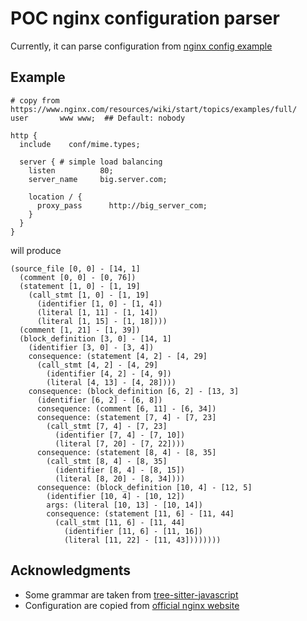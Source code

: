 # POC nginx configuration parser

Currently, it can parse configuration from [nginx config example](https://www.nginx.com/resources/wiki/start/topics/examples/full/)

## Example
```
# copy from https://www.nginx.com/resources/wiki/start/topics/examples/full/
user       www www;  ## Default: nobody

http {
  include    conf/mime.types;

  server { # simple load balancing
    listen          80;
    server_name     big.server.com;

    location / {
      proxy_pass      http://big_server_com;
    }
  }
}
```
will produce
```
(source_file [0, 0] - [14, 1]
  (comment [0, 0] - [0, 76])
  (statement [1, 0] - [1, 19]
    (call_stmt [1, 0] - [1, 19]
      (identifier [1, 0] - [1, 4])
      (literal [1, 11] - [1, 14])
      (literal [1, 15] - [1, 18])))
  (comment [1, 21] - [1, 39])
  (block_definition [3, 0] - [14, 1]
    (identifier [3, 0] - [3, 4])
    consequence: (statement [4, 2] - [4, 29]
      (call_stmt [4, 2] - [4, 29]
        (identifier [4, 2] - [4, 9])
        (literal [4, 13] - [4, 28])))
    consequence: (block_definition [6, 2] - [13, 3]
      (identifier [6, 2] - [6, 8])
      consequence: (comment [6, 11] - [6, 34])
      consequence: (statement [7, 4] - [7, 23]
        (call_stmt [7, 4] - [7, 23]
          (identifier [7, 4] - [7, 10])
          (literal [7, 20] - [7, 22])))
      consequence: (statement [8, 4] - [8, 35]
        (call_stmt [8, 4] - [8, 35]
          (identifier [8, 4] - [8, 15])
          (literal [8, 20] - [8, 34])))
      consequence: (block_definition [10, 4] - [12, 5]
        (identifier [10, 4] - [10, 12])
        args: (literal [10, 13] - [10, 14])
        consequence: (statement [11, 6] - [11, 44]
          (call_stmt [11, 6] - [11, 44]
            (identifier [11, 6] - [11, 16])
            (literal [11, 22] - [11, 43])))))))
```

## Acknowledgments
+ Some grammar are taken from [tree-sitter-javascript](https://github.com/tree-sitter/tree-sitter-javascript/blob/master/grammar.js)
+ Configuration are copied from [official nginx website](https://www.nginx.com/resources/wiki/start/topics/examples/full/)